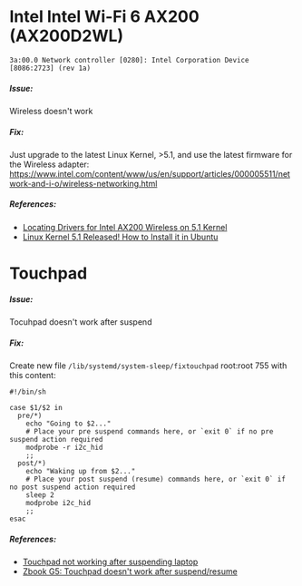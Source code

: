 # Intel Intel Wi-Fi 6 AX200 (AX200D2WL)

`3a:00.0 Network controller [0280]: Intel Corporation Device [8086:2723] (rev 1a)`

##### Issue:
Wireless doesn't work

##### Fix:
Just upgrade to the latest Linux Kernel, >5.1, and use the latest firmware for the Wireless adapter: https://www.intel.com/content/www/us/en/support/articles/000005511/network-and-i-o/wireless-networking.html 

##### References:
- [Locating Drivers for Intel AX200 Wireless on 5.1 Kernel](https://unix.stackexchange.com/a/532544)
- [Linux Kernel 5.1 Released! How to Install it in Ubuntu](http://ubuntuhandbook.org/index.php/2019/05/linux-kernel-5-1-released-install-in-ubuntu-18-04/)

# Touchpad 

##### Issue:

Tocuhpad doesn't work after suspend

##### Fix:

Create new file `/lib/systemd/system-sleep/fixtouchpad` root:root 755 with this content:

```
#!/bin/sh

case $1/$2 in
  pre/*)
    echo "Going to $2..."
    # Place your pre suspend commands here, or `exit 0` if no pre suspend action required
    modprobe -r i2c_hid
    ;;
  post/*)
    echo "Waking up from $2..."
    # Place your post suspend (resume) commands here, or `exit 0` if no post suspend action required
    sleep 2
    modprobe i2c_hid
    ;;
esac

```

##### References:
- [Touchpad not working after suspending laptop](https://askubuntu.com/a/828920)
- [Zbook G5: Touchpad doesn't work after suspend/resume](https://forums.linuxmint.com/viewtopic.php?t=299541)

